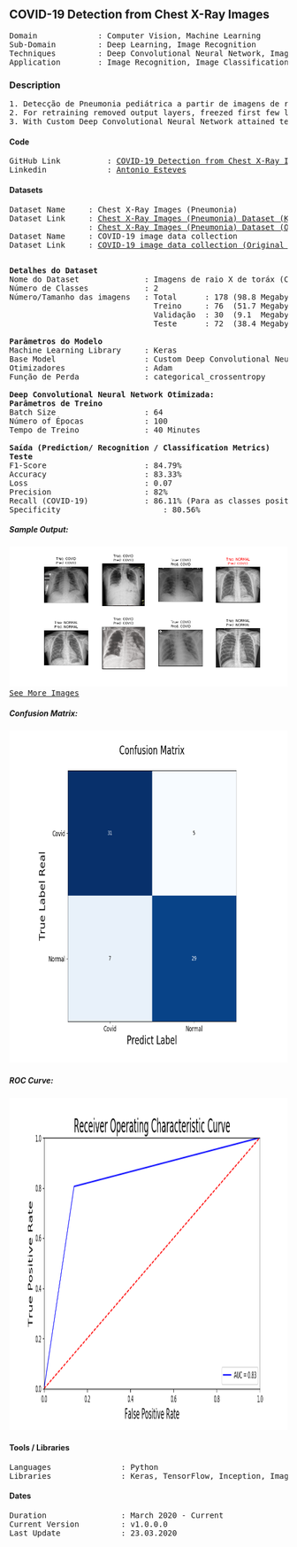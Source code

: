 ## COVID-19 Detection from Chest X-Ray Images                                      

<pre>
Domain             : Computer Vision, Machine Learning
Sub-Domain         : Deep Learning, Image Recognition
Techniques         : Deep Convolutional Neural Network, ImageNet, Inception
Application        : Image Recognition, Image Classification, Medical Imaging
</pre>

### Description
<pre>
1. Detecção de Pneumonia pediátrica a partir de imagens de raios X de tórax utlizando uma Deep Convolutional Neural Network otimizada e retreinando um modelo pré-treinado  “InceptionV3” com 5856 imagens de raios X (1.15GB).
2. For retraining removed output layers, freezed first few layers and fine-tuned model for two new label classes (Pneumonia and Normal).
3. With Custom Deep Convolutional Neural Network attained testing accuracy 89.14% and loss 0.31.
</pre>

#### Code
<pre>
GitHub Link          : <a href=https://github.com/toniesteves/covid19-chest-x-ray-detection>COVID-19 Detection from Chest X-Ray Images </a>
Linkedin             : <a href=https://www.linkedin.com/in/toniesteves/>Antonio Esteves</a>
</pre>

#### Datasets
<pre>
Dataset Name     : Chest X-Ray Images (Pneumonia)
Dataset Link     : <a href=https://www.kaggle.com/paultimothymooney/chest-xray-pneumonia>Chest X-Ray Images (Pneumonia) Dataset (Kaggle)</a>
                 : <a href=https://data.mendeley.com/datasets/rscbjbr9sj/2>Chest X-Ray Images (Pneumonia) Dataset (Original Dataset - No Labeled)</a>
Dataset Name     : COVID-19 image data collection
Dataset Link     : <a href=https://github.com/ieee8023/covid-chestxray-dataset>COVID-19 image data collection (Original Dataset)</a>

</pre>

<pre>
<b>Detalhes do Dataset</b>
Nome do Dataset              : Imagens de raio X de toráx (COVID-19)
Número de Classes            : 2
Número/Tamanho das imagens   : Total      : 178 (98.8 Megabyte (MB))
                               Treino     : 76  (51.7 Megabyte (MB))
                               Validação  : 30  (9.1  Megabyte (MB))
                               Teste      : 72  (38.4 Megabyte (MB))

<b>Parâmetros do Modelo</b>
Machine Learning Library     : Keras
Base Model                   : Custom Deep Convolutional Neural Network
Otimizadores                 : Adam
Função de Perda              : categorical_crossentropy

<b>Deep Convolutional Neural Network Otimizada: </b>
<b>Parâmetros de Treino</b>
Batch Size                   : 64
Número of Épocas             : 100
Tempo de Treino              : 40 Minutes

<b>Saída (Prediction/ Recognition / Classification Metrics)</b>
<b>Teste</b>
F1-Score                     : 84.79%
Accuracy                     : 83.33%
Loss                         : 0.07
Precision                    : 82%
Recall (COVID-19)            : 86.11% (Para as classes positivas)
Specificity             		 : 80.56%
</pre>

##### Sample Output:
<kbd>
<img src=https://github.com/toniesteves/covid19-chest-x-ray-detection/blob/master/data/output/figures/sample.png>
</kbd>

<kbd>
<a href=https://github.com/toniesteves/covid19-chest-x-ray-detection/blob/master/data/output/figures/result.png>See More Images</a>
</kbd>

##### Confusion Matrix:
<kbd>
<img src=https://github.com/toniesteves/covid19-chest-x-ray-detection/blob/master/data/output/figures/CM.png alt="Confusion Matrix" width=800px height=600px>
</kbd>

##### ROC Curve:
<kbd>
<img src=https://github.com/toniesteves/covid19-chest-x-ray-detection/blob/master/data/output/figures/ROC.png alt="ROC Curve" width=800px height=600px>
</kbd>


#### Tools / Libraries
<pre>
Languages               : Python
Libraries               : Keras, TensorFlow, Inception, ImageNet
</pre>

#### Dates
<pre>
Duration                : March 2020 - Current
Current Version         : v1.0.0.0
Last Update             : 23.03.2020
</pre>
